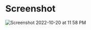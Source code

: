 # Screenshot

![Screenshot 2022-10-20 at 11 58 PM]("https://user-images.githubusercontent.com/106428359/197017229-7f3d1e43-a2f4-44d6-acba-f426d06dfe80.PNG")
